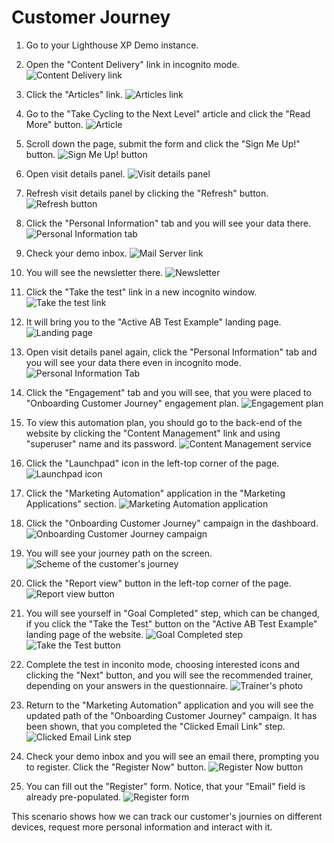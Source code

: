 # Customer Journey

1. Go to your Lighthouse XP Demo instance.
2. Open the "Content Delivery" link in incognito mode.
![Content Delivery link](./media/image1.png)

3. Click the "Articles" link.
![Articles link](./media/image2.png)

4. Go to the "Take Cycling to the Next Level" article and click the "Read More" button.
![Article](./media/image3.png) 

5. Scroll down the page, submit the form and click the "Sign Me Up!" button.
![Sign Me Up! button](./media/image4.png)

6. Open visit details panel.
![Visit details panel](./media/image5.png)

7. Refresh visit details panel by clicking the "Refresh" button.
![Refresh button](./media/image6.png)

8. Click the "Personal Information" tab and you will see your data there.
![Personal Information tab](./media/image7.png)

9. Check your demo inbox.
![Mail Server link](./media/image27.png) 

10. You will see the newsletter there.
![Newsletter](./media/image8.png)

11.  Click the "Take the test" link in a new incognito window.
![Take the test link](./media/image9.png)

12. It will bring you to the "Active AB Test Example" landing page.
![Landing page](./media/image10.png)

13. Open visit details panel again, click the "Personal Information" tab and you will see your data there even in incognito mode.
![Personal Information Tab](./media/image7.png)

14. Click the "Engagement" tab and you will see, that you were placed to "Onboarding Customer Journey" engagement plan.
![Engagement plan](./media/image12.png)

15. To view this automation plan, you should go to the back-end of the website by clicking the "Content Management" link and using "superuser" name and its password.
![Content Management service](./media/image13.png)

16. Click the "Launchpad" icon in the left-top corner of the page.
![Launchpad icon](./media/image14.png)

17. Click the "Marketing Automation" application in the "Marketing Applications" section.
![Marketing Automation application](./media/image15.png)

18. Click the "Onboarding Customer Journey" campaign in the dashboard.
![Onboarding Customer Journey campaign](./media/image16.png)

19. You will see your journey path on the screen.
![Scheme of the customer's journey](./media/image17.png)

20. Click the "Report view" button in the left-top corner of the page.
![Report view button](./media/image18.png)

21. You will see yourself in "Goal Completed" step, which can be changed, if you click the "Take the Test" button on the "Active AB Test Example" landing page of the website.
![Goal Completed step](./media/image19.png)
![Take the Test button](./media/image20.png)

22. Complete the test in inconito mode, choosing interested icons and clicking the "Next" button, and you will see the recommended trainer, depending on your answers in the questionnaire.
![Trainer's photo](./media/image21.png)

23. Return to the "Marketing Automation" application and you will see the updated path of the "Onboarding Customer Journey" campaign. It has been shown, that you completed the "Clicked Email Link" step.
![Clicked Email Link step](./media/image22.png)

24. Check your demo inbox and you will see an email there, prompting you to register. Click the "Register Now" button.
![Register Now button](./media/image25.png)

25. You can fill out the "Register" form. Notice, that your "Email" field is already pre-populated.
![Register form](./media/image26.png)


This scenario shows how we can track our customer's journies on different devices, request more personal information and interact with it.
